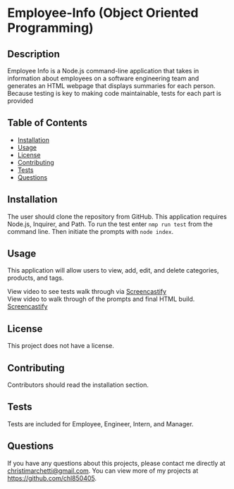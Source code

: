 # Employee-Info (Object Oriented Programming)


## Description 
Employee Info is a Node.js command-line application that takes in information about employees on a software engineering team and generates an HTML webpage that displays summaries for each person. Because testing is key to making code maintainable, tests for each part is provided

## Table of Contents
* [Installation](#installation)
* [Usage](#usage)
* [License](#license)
* [Contributing](#contributing)
* [Tests](#tests)
* [Questions](#questions)

## Installation 
The user should clone the repository from GitHub. This application requires Node.js, Inquirer, and Path. To run the test enter `nmp run test` from the command line. Then initiate the prompts with `node index`. 

## Usage 
This application will allow users to view, add, edit, and delete categories, products, and tags.

View video to see tests walk through via [Screencastify](https://drive.google.com/file/d/1LC4kqHdypYP_qYslGS7i_EXIIUGqqqJD/view)<br>
View video to walk through of the prompts and final HTML build. [Screencastify](https://drive.google.com/file/d/1nrJ6qTNF7oNK9qs09a5IYepFHUKnYGbI/view)<br>


## License 
This project does not have a license.

## Contributing 
Contributors should read the installation section. 

## Tests
Tests are included for Employee, Engineer, Intern, and Manager. 

## Questions
If you have any questions about this projects, please contact me directly at christimarchetti@gmail.com. You can view more of my projects at https://github.com/chl850405.